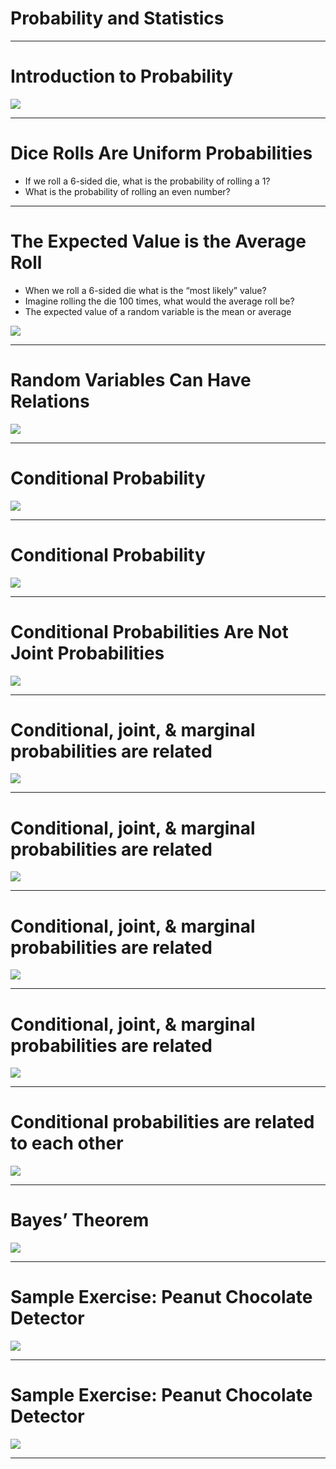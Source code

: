 # Probability and Statistics

---

# Introduction to Probability

![](res/prob01.png)

<!--
This slide deck is focused on rolling dice as an illustrative example of probability. Via this, we will introduce:

- Random variables
- Expected values
- Conditional and joint probability
- Bayes' Theorem

Image Details:
* [prob01.png](http://www.google.com): Copyright Google

---

# Rolling a Die Creates a Random Variable

![](res/prob02.png)

<!--
X is a random variable, in that it can be any one of 6 values, and it achieves each of these values with a certain
probability.

Image Details:
* [prob02.png](http://www.google.com): Copyright Google
-->

---

# Dice Rolls Are Uniform Probabilities

* If we roll a 6-sided die, what is the probability of rolling a 1?
* What is the probability of rolling an even number?

<!--
For a dice, the probability is equal for each value, but for other distributions the probability of achieving certain values
can get much more complicated.

-->

---

# The Expected Value is the Average Roll

* When we roll a 6-sided die what is the “most likely” value?
* Imagine rolling the die 100 times, what would the average roll be?
* The expected value of a random variable is the mean or average

![](res/prob03.png)

<!--
Sometimes, we want to know things about a random variable without having to observe it many times. For instance, we might want
to know what value the random variable is “most likely” to achieve. To find this, we use the concept of an expected value.

We commonly think of the expected value as being the mean -- that is, over a long period of time with many observations of the
random variable, the expected value would be the average value we would see.

Image Details:
* [prob03.png](http://www.google.com): Copyright Google
-->

---

# Random Variables Can Have Relations

![](res/prob19.png)

<!--
After coming back from doing some of their first exercises, switch to talking about relationships between random variables,
bringing in dependence, conditional variables, and Bayes’ Theorem.

Image Details:
* [prob19.png](http://www.google.com): Copyright Google
-->

---

# Conditional Probability

![](res/prob22.png)

<!--
We then imagine that teachers might spend some time on the definition of conditional probability,
* Joint probability: the probability that both X and Y occur
* Marginal probability: the probability that X occurs

Image Details:
* [prob22.png](http://www.google.com): Copyright Google
-->

---

# Conditional Probability

![](res/prob23.png)

<!--
Image Details:
* [prob23.png](http://www.google.com): Copyright Google
-->

---

# Conditional Probabilities Are Not Joint Probabilities

![](res/prob24.png)

<!--
Image Details:
* [prob24.png](http://www.google.com): Copyright Google
-->

---

# Conditional, joint, & marginal probabilities are related

![](res/prob25.png)

<!--
Image Details:
* [prob25.png](http://www.google.com): Copyright Google
-->

---

# Conditional, joint, & marginal probabilities are related

![](res/prob26.png)

<!--
Image Details:
* [prob26.png](http://www.google.com): Copyright Google
-->

---

# Conditional, joint, & marginal probabilities are related

![](res/prob27.png)

<!--
Image Details:
* [prob27.png](http://www.google.com): Copyright Google
-->

---

# Conditional, joint, & marginal probabilities are related

![](res/prob28.png)

<!--
Image Details:
* [prob28.png](http://www.google.com): Copyright Google
-->

---

# Conditional probabilities are related to each other

![](res/prob36.png)

<!--
Image Details:
* [prob36.png](http://www.google.com): Copyright Google
-->

---

# Bayes’ Theorem

![](res/prob37.png)

<!--
Image Details:
* [prob37.png](http://www.google.com): Copyright Google
-->

---

# Sample Exercise: Peanut Chocolate Detector

![](res/prob38.png)

<!--
Bayes’ Theorems might seem unnecessarily complicated for solving dice problems, but it can be very useful in Machine Learning
contexts.

Image Details:
* [prob38.png](http://www.google.com): Copyright Google
-->

---

# Sample Exercise: Peanut Chocolate Detector

![](res/prob39.png)

<!--
Ask students to discuss the implications of P(p|d) being very low even when P(d|p) and P(not d|not p) are high.

Image Details:
* [prob39.png](http://www.google.com): Copyright Google
-->

---
